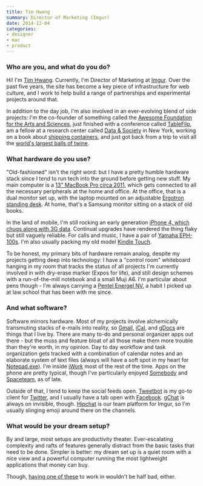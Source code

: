 ```yaml
---
title: Tim Hwang
summary: Director of Marketing (Imgur)
date: 2014-12-04
categories:
- designer
- mac
- product
---
```


### Who are you, and what do you do?

Hi! I'm [Tim Hwang](http://timhwang.org/ "Tim's website."). Currently, I'm Director of Marketing at [Imgur][]. Over the past five years, the site has become a key piece of infrastructure for web culture, and I work to help build a range of partnerships and experimental projects around that.

In addition to the day job, I'm also involved in an ever-evolving blend of side projects: I'm the co-founder of something called the [Awesome Foundation for the Arts and Sciences](http://www.awesomefoundation.org/ "The Awesome Foundation."), just finished with a conference called [TableFlip](http://tableflip.us/ "A tabletop gaming conference."), am a fellow at a research center called [Data & Society](http://www.datasociety.net/ "A research think tank in New York.") in New York, working on a book about [shipping containers](https://www.kickstarter.com/projects/timhwang/the-container-guide "Tim's Kickstarted shipping containers field guide."), and just got back from a trip to visit all the [world's largest balls of twine](http://www.theatlantic.com/technology/archive/2014/09/twisted-the-battle-to-be-the-worlds-largest-ball-of-twine/379828/ "An Atlantic article about the world's largest ball of twin."). 

### What hardware do you use?

"Old-fashioned" isn't the right word: but I have a pretty humble hardware stack since I tend to run tech into the ground before getting new stuff. My main computer is a [13" MacBook Pro circa 2011][macbook-pro], which gets connected to all the necessary peripherals at the home and office. At the office, that is a dual monitor set up, with the laptop mounted on an adjustable [Ergotron standing desk][workfit-s]. At home, that's a Samsung monitor sitting on a stack of old books. 

In the land of mobile, I'm still rocking an early generation [iPhone 4, which chugs along with 3G data][iphone-4]. Continual upgrades have rendered the thing flaky but still vaguely reliable. For calls and music, I have a pair of [Yamaha EPH-100s][eph-100]. I'm also usually packing my old model [Kindle Touch][kindle-touch].

To be honest, my primary bits of hardware remain analog, despite my projects getting deep into technology: I have a "control room" whiteboard hanging in my room that tracks the status of all projects I'm currently involved in with dry-erase marker (Expos for life), and still design schemes with a run-of-the-mill notebook and a small Muji A6. I'm particular about pens though - I'm always carrying a [Pentel Energel NV][energel-nv], a habit I picked up at law school that has been with me since. 

### And what software?

Software mirrors hardware. Most of my projects involve alchemically transmuting stacks of e-mails into reality, so [Gmail][], [iCal][], and [gDocs][google-docs] are things that I live by. There are many to-do and personal organizer apps out there - but the muss and feature bloat of all those make them more trouble than they're worth, in my opinion. Day to day workflow and task organization gets tracked with a combination of calendar notes and an elaborate system of text files (always will have a soft spot in my heart for [Notepad.exe][notepad]). I'm inside [iWork][] most of the rest of the time. Apps on the phone are pretty typical, though I've particularly enjoyed [Somebody][somebody-ios] and [Spaceteam][spaceteam-ios], as of late.

Outside of that, I tend to keep the social feeds open. [Tweetbot][] is my go-to client for [Twitter][], and I usually have a tab open with [Facebook][]. [gChat][google-talk] is always on invisible, though. [Hipchat][] is our team platform for Imgur, so I'm usually slinging emoji around there on the channels.

### What would be your dream setup?

By and large, most setups are productivity theater. Ever-escalating complexity and rafts of features generally distract from the basic tasks that need to be done. Simpler is better: my dream set up is a quiet room with a nice view and a powerful computer running the most lightweight applications that money can buy. 

Though, [having one of these](http://www.cantstopthemovies.com/wp-content/uploads/2012/03/The-War-Room.jpg "A picture of the war room in Dr Strangelove.") to work in wouldn't be half bad, either.

[energel-nv]: https://www.pentel.com/products/energel-nv-gel-pen "A liquid gel pen."
[eph-100]: https://usa.yamaha.com/products/audio_visual/headphones/eph-100/index.html "In-ear headphones."
[facebook]: https://www.facebook.com/ "A social networking site."
[gmail]: https://mail.google.com/mail/u/0/ "Web-based email."
[google-docs]: https://en.wikipedia.org/wiki/Google_Docs "A web-based office suite."
[google-talk]: https://en.wikipedia.org/wiki/Google_Talk "Google's own audio/video/text chat system."
[hipchat]: http://web.archive.org/web/20170905004635/https://www.hipchat.com/ "A hosted IM and file service."
[ical]: https://en.wikipedia.org/wiki/Calendar_(Apple) "The calendar software included with macOS."
[imgur]: https://imgur.com/ "An image sharing service."
[iphone-4]: https://en.wikipedia.org/wiki/IPhone_4 "A smartphone."
[iwork]: https://en.wikipedia.org/wiki/IWork "An office suite for the Mac."
[kindle-touch]: http://web.archive.org/web/20230419191859/https://www.amazon.com/Kindle-Touch-e-Reader-Touch-Screen-Wi-Fi-Special-Offers/dp/B005890G8Y "A digital book reader."
[macbook-pro]: https://www.apple.com/macbook-pro/ "A laptop."
[notepad]: https://en.wikipedia.org/wiki/Notepad_(software) "A simple text editor included with Windows."
[somebody-ios]: https://somebodyapp.com/ "A unique messaging app."
[spaceteam-ios]: https://apps.apple.com/us/app/spaceteam/id570510529 "A party game where you shout instructions at your friends to save your ship."
[tweetbot]: https://tapbots.com/tweetbot/mac/ "A Twitter client for the Mac."
[twitter]: http://web.archive.org/web/20230525035323/https://twitter.com/ "An online micro-blogging platform."
[workfit-s]: https://www.ergotron.com/en-us/workfit "A monitor/keyboard station that lets you switch between sitting and standing."
